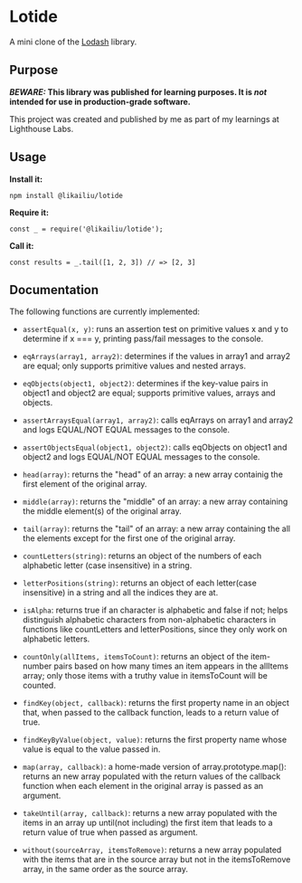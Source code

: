 # Lotide

A mini clone of the [Lodash](https://lodash.com) library.

## Purpose

**_BEWARE:_ This library was published for learning purposes. It is _not_ intended for use in production-grade software.**

This project was created and published by me as part of my learnings at Lighthouse Labs. 

## Usage

**Install it:**

`npm install @likailiu/lotide`

**Require it:**

`const _ = require('@likailiu/lotide');`

**Call it:**

`const results = _.tail([1, 2, 3]) // => [2, 3]`

## Documentation

The following functions are currently implemented:

* `assertEqual(x, y)`: runs an assertion test on primitive values x and y to determine if x === y, printing pass/fail messages to the console.

* `eqArrays(array1, array2)`: determines if the values in array1 and array2 are equal; only supports primitive values and nested arrays.

* `eqObjects(object1, object2)`: determines if the key-value pairs in object1 and object2 are equal; supports primitive values, arrays and objects.

* `assertArraysEqual(array1, array2)`: calls eqArrays on array1 and array2 and logs EQUAL/NOT EQUAL messages to the console.

* `assertObjectsEqual(object1, object2)`: calls eqObjects on object1 and object2 and logs EQUAL/NOT EQUAL messages to the console.

* `head(array)`: returns the "head" of an array: a new array containig the first element of the original array.

* `middle(array)`: returns the "middle" of an array: a new array containing the middle element(s) of the original array.

* `tail(array)`: returns the "tail" of an array: a new array containing the all the elements except for the first one of the original array.

* `countLetters(string)`: returns an object of the numbers of each alphabetic letter (case insensitive) in a string.

* `letterPositions(string)`: returns an object of each letter(case insensitive) in a string and all the indices they are at.

* `isAlpha`: returns true if an character is alphabetic and false if not; helps distinguish alphabetic characters from non-alphabetic characters in functions like countLetters and letterPositions, since they only work on alphabetic letters.

* `countOnly(allItems, itemsToCount)`: returns an object of the item-number pairs based on how many times an item appears in the allItems array; only those items with a truthy value in itemsToCount will be counted.

* `findKey(object, callback)`: returns the first property name in an object that, when passed to the callback function, leads to a return value of true.

* `findKeyByValue(object, value)`: returns the first property name whose value is equal to the value passed in.

* `map(array, callback)`: a home-made version of array.prototype.map(): returns an new array populated with the return values of the callback function when each element in the original array is passed as an argument.

* `takeUntil(array, callback)`: returns a new array populated with the items in an array up until(not including) the first item that leads to a return value of true when passed as argument.

* `without(sourceArray, itemsToRemove)`: returns a new array populated with the items that are in the source array but not in the itemsToRemove array, in the same order as the source array.